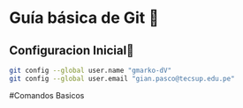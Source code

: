 # Guía básica de Git 📖
## Configuracion Inicial🔖

```bash
git config --global user.name "gmarko-dV"
git config --global user.email "gian.pasco@tecsup.edu.pe"
```
#Comandos Basicos 
